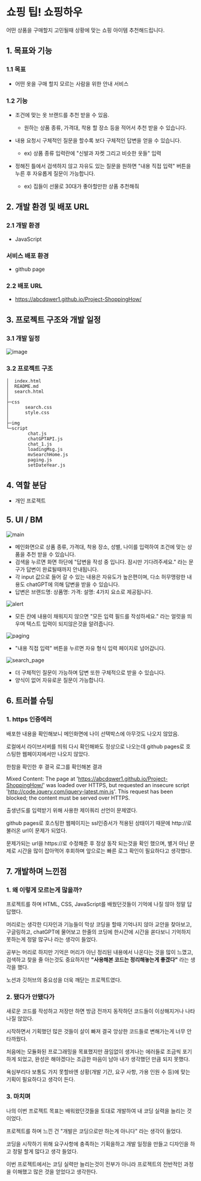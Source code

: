 
# 쇼핑 팁! 쇼핑하우

어떤 상품을 구매할지 고민될때 상황에 맞는 쇼핑 아이템 추천해드립니다.

## 1. 목표와 기능

### 1.1 목표
- 어떤 옷을 구매 할지 모르는 사람을 위한 안내 서비스

### 1.2 기능
- 조건에 맞는 옷 브랜드를 추천 받을 수 있음.
  - 원하는 상품 종류, 가격대, 착용 할 장소 등을 적어서 추천 받을 수 있습니다.

- 내용 요청시 구체적인 질문을 할수록 보다 구체적인 답변을 얻을 수 있습니다.
    - ex) 상품 종류 입력란에 "신발과 자켓 그리고 비슷한 옷들" 입력

- 정해진 틀에서 검색하지 않고 자유도 있는 질문을 원하면 "내용 직접 입력" 버튼을 누른 후 자유롭게 질문이 가능합니다.
    - ex) 집들이 선물로 30대가 좋아할만한 상품 추천해줘

  
## 2. 개발 환경 및 배포 URL

### 2.1 개발 환경
- JavaScript
  
### 서비스 배포 환경
- github page

### 2.2 배포 URL
- https://abcdqwer1.github.io/Project-ShoppingHow/

## 3. 프로젝트 구조와 개발 일정

### 3.1 개발 일정
![image](https://github.com/abcdqwer1/Project-ShoppingHow/assets/68181016/eb6580b3-0e1b-404c-8e81-67935c0496ce)


### 3.2 프로젝트 구조

    │  index.html
    │  README.md
    │  search.html
    │
    ├─css
    │      search.css
    │      style.css
    │
    ├─img
    └─script
            chat.js
            chatGPTAPI.js
            chat_1.js
            loadingMsg.js
            mvSearchHome.js
            paging.js
            setDateYear.js
            

## 4. 역할 분담
- 개인 프로젝트


## 5. UI / BM


![main](https://github.com/abcdqwer1/Project-ShoppingHow/assets/68181016/c0fa62d8-b7bf-42e0-931d-69470d4b7f5b)

- 메인화면으로 상품 종류, 가격대, 착용 장소, 성별, 나이를 입력하여 조건에 맞는 상품을 추천 받을 수 있습니다.
- 검색을 누르면 화면 하단에 "답변을 작성 중 입니다. 잠시만 기다려주세요." 라는 문구가 답변이 완료될때까지 안내됩니다.
- 각 input 값으로 들어 갈 수 있는 내용은 자유도가 높은편이며, 다소 허무맹랑한 내용도 chatGPT에 의해 답변을 받을 수 있습니다.
- 답변은 브랜드명: 상품명: 가격: 설명: 4가지 요소로 제공됩니다.

![alert](https://github.com/abcdqwer1/Project-ShoppingHow/assets/68181016/ddeac2ac-dafd-4b2e-b0c0-f9af2f8d4f28)

- 모든 칸에 내용이 채워지지 않으면 "모든 입력 필드를 작성하세요." 라는 얼럿을 띄우며 텍스트 입력이 되지않은것을 알려줍니다.

![paging](https://github.com/abcdqwer1/Project-ShoppingHow/assets/68181016/287cd99f-c526-4bc7-85bd-f0e87912bf38)

- "내용 직접 입력" 버튼을 누르면 자유 형식 입력 페이지로 넘어갑니다.

![search_page](https://github.com/abcdqwer1/Project-ShoppingHow/assets/68181016/f3a4fa21-1191-4bfe-9d16-5cf914d3b131)

- 더 구체적인 질문이 가능하며 답변 또한 구체적으로 받을 수 있습니다.
- 양식이 없어 자유로운 질문이 가능합니다.

## 6. 트러블 슈팅

### 1. https 인증에러

배포한 내용을 확인해보니 메인화면에 나이 선택박스에 아무것도 나오지 않았음.

로컬에서 라이브서버를 띄워 다시 확인해봐도 정상으로 나오는데 github pages로 호스팅한 웹페이지에서만 나오지 않았다.

한참을 확인한 후 결국 로그를 확인해본 결과 

Mixed Content: The page at 'https://abcdqwer1.github.io/Project-ShoppingHow/' was loaded over HTTPS, but requested an insecure script 'http://code.jquery.com/jquery-latest.min.js'. This request has been blocked; the content must be served over HTTPS.

출생년도를 입력받기 위해 사용한 제이쿼리 선언이 문제였다.

github pages로 호스팅한 웹페이지는 ssl인증서가 적용된 상태이기 때문에 http://로 불러온 url이 문제가 되었다.

문제가되는 url을 https://로 수정해준 후 정상 동작 되는것을 확인 했으며, 별거 아닌 문제로 시간을 많이 잡아먹어 후회하며 앞으로는 빠른 로그 확인이 필요하다고 생각했다.

  

## 7. 개발하며 느낀점


### 1. 왜 이렇게 모르는게 많을까?

   프로젝트를 하며 HTML, CSS, JavaScript를 배웠던것들이 기억에 나질 않아 정말 답답했다.
   
   머리로는 생각한 디자인과 기능들이 막상 코딩을 할때 기억나지 않아 교안을 찾아보고, 구글링하고, chatGPT에 물어보고 한줄의 코딩에 한시간에 시간을 쏟다보니 기억하지 못하는게 정말 많구나 라는 생각이 들었다.
   
   공부는 머리로 하지만 기억은 머리가 아닌 정리된 내용에서 나온다는 것을 많이 느꼈고, 검색하고 찾을 줄 아는것도 중요하지만 **"사용해본 코드는 정리해놓는게 좋겠다"** 라는 생각을 했다.
   
   노션과 깃허브의 중요성을 더욱 깨닫는 프로젝트였다.


### 2. 됐다가 안됐다가

   새로운 코드를 작성하고 저장만 하면 방금 전까지 동작하던 코드들이 이상해지거나 나타나질 않았다.
   
   시작하면서 기획했던 많은 것들이 살이 빠져 결국 앙상한 코드들로 변해가는게 너무 안타까웠다.
   
   처음에는 모듈화된 프로그래밍을 목표했지만 끊임없이 생겨나는 에러들로 조금씩 포기하게 되었고, 완성은 해야겠다는 조급한 마음이 남아 내가 생각했던 만큼 되지 못했다.
   
   욕심부리다 보통도 가지 못할바엔 상황(개발 기간, 요구 사항, 가용 인원 수 등)에 맞는 기획이 필요하다고 생각이 든다.
  

### 3. 마치며

   나의 이번 프로젝트 목표는 배워왔던것들을 토대로 개발하여 내 코딩 실력을 늘리는 것 이었다.
   
   프로젝트를 하며 느낀 건 "개발은 코딩으로만 하는게 아니다" 라는 생각이 들었다.
   
   코딩을 시작하기 위해 요구사항에 충족하는 기획을하고 개발 일정을 만들고 디자인을 하고 정말 할게 많다고 생각 들었다.
   
   이번 프로젝트에서는 코딩 실력만 늘리는것이 전부가 아니라 프로젝트의 전반적인 과정을 이해했고 많은 것을 얻었다고 생각한다.
